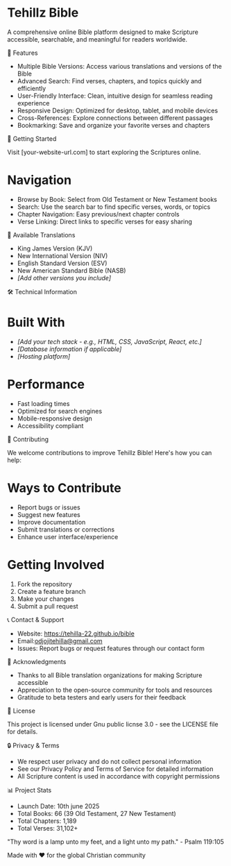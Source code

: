 # Tehillz Bible

A comprehensive online Bible platform designed to make Scripture accessible, searchable, and meaningful for readers worldwide.

 🌟 Features

- Multiple Bible Versions: Access various translations and versions of the Bible
- Advanced Search: Find verses, chapters, and topics quickly and efficiently
- User-Friendly Interface: Clean, intuitive design for seamless reading experience
- Responsive Design: Optimized for desktop, tablet, and mobile devices
- Cross-References: Explore connections between different passages
- Bookmarking: Save and organize your favorite verses and chapters

 🚀 Getting Started

Visit [your-website-url.com] to start exploring the Scriptures online.

# Navigation
- Browse by Book: Select from Old Testament or New Testament books
- Search: Use the search bar to find specific verses, words, or topics
- Chapter Navigation: Easy previous/next chapter controls
- Verse Linking: Direct links to specific verses for easy sharing

 📖 Available Translations

- King James Version (KJV)
- New International Version (NIV)
- English Standard Version (ESV)
- New American Standard Bible (NASB)
- *[Add other versions you include]*

 🛠️ Technical Information

# Built With
- *[Add your tech stack - e.g., HTML, CSS, JavaScript, React, etc.]*
- *[Database information if applicable]*
- *[Hosting platform]*

# Performance
- Fast loading times
- Optimized for search engines
- Mobile-responsive design
- Accessibility compliant

 🤝 Contributing

We welcome contributions to improve Tehillz Bible! Here's how you can help:

# Ways to Contribute
- Report bugs or issues
- Suggest new features
- Improve documentation
- Submit translations or corrections
- Enhance user interface/experience

# Getting Involved
1. Fork the repository
2. Create a feature branch
3. Make your changes
4. Submit a pull request

 📞 Contact & Support

- Website: https://tehilla-22.github.io/bible
- Email:odjojitehilla@gmail.com
- Issues: Report bugs or request features through our contact form

 🙏 Acknowledgments

- Thanks to all Bible translation organizations for making Scripture accessible
- Appreciation to the open-source community for tools and resources
- Gratitude to beta testers and early users for their feedback

 📜 License

This project is licensed under Gnu public licnse 3.0 - see the LICENSE file for details.

 🔒 Privacy & Terms

- We respect user privacy and do not collect personal information
- See our Privacy Policy and Terms of Service for detailed information
- All Scripture content is used in accordance with copyright permissions

 📊 Project Stats

- Launch Date: 10th june 2025
- Total Books: 66 (39 Old Testament, 27 New Testament)
- Total Chapters: 1,189
- Total Verses: 31,102+



"Thy word is a lamp unto my feet, and a light unto my path." - Psalm 119:105

Made with ❤️ for the global Christian community
